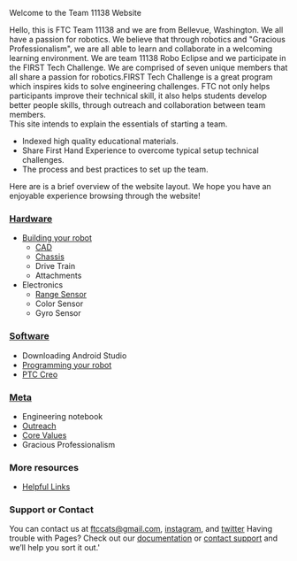 Welcome to the Team 11138 Website

Hello, this is FTC Team 11138 and we are from Bellevue, Washington. We all have a passion for robotics. We believe that through robotics and "Gracious Professionalism", we are all able to learn and collaborate in a welcoming learning environment.
We are team 11138 Robo Eclipse and we participate in the FIRST Tech Challenge. We are comprised of seven unique members that all share a passion for robotics.FIRST Tech Challenge is a great program which inspires kids to solve engineering challenges. FTC not only helps participants improve their technical skill, it also helps students develop better people skills, through outreach and collaboration between team members.   
This site intends to explain the essentials of starting a team. 
- Indexed high quality educational materials. 
- Share First Hand Experience to overcome typical setup technical challenges. 
- The process and best practices to set up the team.  

Here are is a brief overview of the website layout. We hope you have an enjoyable experience browsing through the website!
### [Hardware](https://ftccats.github.io/Intro_Hardware)
- [Building your robot](https://ftccats.github.io/Hardware_BuildingYourRobot)
    * [CAD](https://ftccats.github.io/CADWithPTC)
    * [Chassis](https://ftccats.github.io/Chassis)
    * Drive Train
    * Attachments
- Electronics
    * [Range Sensor](https://ftccats.github.io/RangeSensor)
    * Color Sensor
    * Gyro Sensor  
    
### [Software](https://ftccats.github.io/Intro_Software)
- Downloading Android Studio
- [Programming your robot](https://ftccats.github.io/ProgrammingBasics)
- [PTC Creo](https://ftccats.github.io/CADWithPTC)  

### [Meta](https://ftccats.github.io/Intro_Meta)
 - Engineering notebook
 - [Outreach](https://ftccats.github.io/Outreach)
 - [Core Values](https://ftccats.github.io/corevalues)
 - Gracious Professionalism
 
### More resources
 - [Helpful Links](https://ftccats.github.io/resources)

### Support or Contact
You can contact us at ftccats@gmail.com, [instagram](https://www.instagram.com/roboeclipse_ftc/), and [twitter](https://twitter.com/Roboeclipse_ftc)
Having trouble with Pages? Check out our [documentation](https://help.github.com/categories/github-pages-basics/) or [contact support](https://github.com/contact) and we’ll help you sort it out.'


